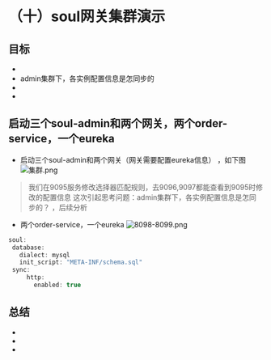 # （十）soul网关集群演示

##  目标
*  
* admin集群下，各实例配置信息是怎同步的
*
* 




## 启动三个soul-admin和两个网关，两个order-service，一个eureka
* 启动三个soul-admin和两个网关（网关需要配置eureka信息） ，如下图
![集群.png](../soul/png/集群.png "集群")
> 我们在9095服务修改选择器匹配规则，去9096,9097都能查看到9095时修改的配置信息
> 这次引起思考问题：admin集群下，各实例配置信息是怎同步的？ ，后续分析
>
* 两个order-service，一个eureka
![8098-8099.png](../soul/png/8098-8099.png "8098-8099")



 ```Java   
soul:
  database:
    dialect: mysql
    init_script: "META-INF/schema.sql"
  sync:
      http:
        enabled: true
 ```




## 总结
*  
*  
*  
